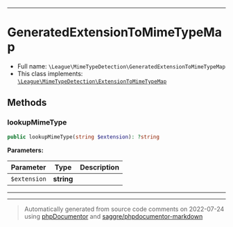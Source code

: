 ***

# GeneratedExtensionToMimeTypeMap





* Full name: `\League\MimeTypeDetection\GeneratedExtensionToMimeTypeMap`
* This class implements:
[`\League\MimeTypeDetection\ExtensionToMimeTypeMap`](./ExtensionToMimeTypeMap.md)




## Methods


### lookupMimeType



```php
public lookupMimeType(string $extension): ?string
```








**Parameters:**

| Parameter | Type | Description |
|-----------|------|-------------|
| `$extension` | **string** |  |




***


***
> Automatically generated from source code comments on 2022-07-24 using [phpDocumentor](http://www.phpdoc.org/) and [saggre/phpdocumentor-markdown](https://github.com/Saggre/phpDocumentor-markdown)
